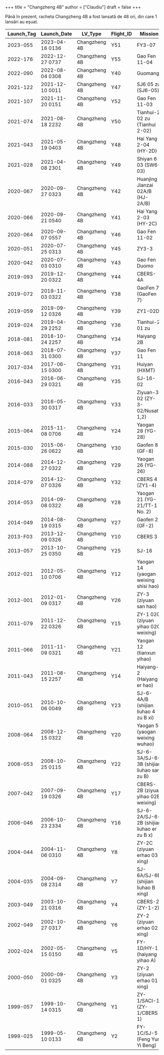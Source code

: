+++
title = "Changzheng 4B"
author = ["Claudiu"]
draft = false
+++

Până în prezent, racheta Changzheng 4B a fost lansată de 48 ori, din care 1 lansări au eșuat.

| Launch_Tag | Launch_Date     | LV_Type       | Flight_ID | Mission                                    | Launch_Site | Country | Outcome |
|------------|-----------------|---------------|-----------|--------------------------------------------|-------------|---------|---------|
| 2023-055   | 2023-04-16 0136 | Changzheng 4B | Y51       | FY3-07                                     | JQ LC43/94  | CN      | S       |
| 2022-176   | 2022-12-27 0737 | Changzheng 4B | Y55       | Gao Fen 11-04                              | TYSC LC9    | CN      | S       |
| 2022-090   | 2022-08-04 0308 | Changzheng 4B | Y40       | Guomang                                    | TYSC LC9    | CN      | S       |
| 2021-122   | 2021-12-10 0011 | Changzheng 4B | Y47       | SJ6 05 zu (SJ6-05)                         | JQ LC43/94  | CN      | S       |
| 2021-107   | 2021-11-20 0151 | Changzheng 4B | Y52       | Gao Fen 11-03                              | TYSC LC9    | CN      | S       |
| 2021-074   | 2021-08-18 2232 | Changzheng 4B | Y50       | Tianhui-2 02 zu (Tianhui 2-02)             | TYSC LC9    | CN      | S       |
| 2021-043   | 2021-05-19 0403 | Changzheng 4B | Y48       | Hai Yang 2-04 (HY-2D)                      | JQ LC43/94  | CN      | S       |
| 2021-028   | 2021-04-08 2301 | Changzheng 4B | Y49       | Shiyan 6 03 (SW6-03)                       | TYSC LC9    | CN      | S       |
| 2020-067   | 2020-09-27 0323 | Changzheng 4B | Y42       | Huanjing Jianzai 02A/B (HJ-2A/B)           | TYSC LC9    | CN      | S       |
| 2020-066   | 2020-09-21 0540 | Changzheng 4B | Y41       | Hai Yang 2-03 (HY-2C)                      | JQ LC43/94  | CN      | S       |
| 2020-064   | 2020-09-07 0557 | Changzheng 4B | Y46       | Gao Fen 11-02                              | TYSC LC9    | CN      | S       |
| 2020-051   | 2020-07-25 0313 | Changzheng 4B | Y45       | ZY3-3                                      | TYSC LC9    | CN      | S       |
| 2020-042   | 2020-07-03 0310 | Changzheng 4B | Y43       | Gao Fen Duomo                              | TYSC LC9    | CN      | S       |
| 2019-093   | 2019-12-20 0322 | Changzheng 4B | Y44       | CBERS-4A                                   | TYSC LC9    | CN      | S       |
| 2019-072   | 2019-11-03 0322 | Changzheng 4B | Y38       | GaoFen 7 (GaoFen  7)                       | TYSC LC9    | CN      | S       |
| 2019-059   | 2019-09-12 0326 | Changzheng 4B | Y39       | ZY1-02D                                    | TYSC LC9    | CN      | S       |
| 2019-024   | 2019-04-29 2252 | Changzheng 4B | Y36       | Tianhui-2 01 zu                            | TYSC LC9    | CN      | S       |
| 2018-081   | 2018-10-24 2257 | Changzheng 4B | Y34       | Haiyang 2B                                 | TYSC LC9    | CN      | S       |
| 2018-063   | 2018-07-31 0300 | Changzheng 4B | Y37       | Gao Fen 11                                 | TYSC LC9    | CN      | S       |
| 2017-034   | 2017-06-15 0300 | Changzheng 4B | Y31       | Huiyan (HXMT)                              | JQ LC603    | CN      | S       |
| 2016-043   | 2016-06-29 0321 | Changzheng 4B | Y35       | SJ-16-02                                   | JQ LC603    | CN      | S       |
| 2016-033   | 2016-05-30 0317 | Changzheng 4B | Y33       | Ziyuan-3 02 (ZY-3-02/Nusat-1,2)            | TYSC LC9    | CN      | S       |
| 2015-064   | 2015-11-08 0706 | Changzheng 4B | Y24       | Yaogan 28 (YG-28)                          | TYSC LC9    | CN      | S       |
| 2015-030   | 2015-06-26 0622 | Changzheng 4B | Y30       | Gaofen 8 (GF-8)                            | TYSC LC9    | CN      | S       |
| 2014-088   | 2014-12-27 0322 | Changzheng 4B | Y29       | Yaogan 26 (YG-26)                          | TYSC LC9    | CN      | S       |
| 2014-079   | 2014-12-07 0326 | Changzheng 4B | Y32       | CBERS 4 (ZY1-4)                            | TYSC LC9    | CN      | S       |
| 2014-053   | 2014-09-08 0322 | Changzheng 4B | Y28       | Yaogan 21 (YG-21/TT-1 No. 2)               | TYSC LC9    | CN      | S       |
| 2014-049   | 2014-08-19 0315 | Changzheng 4B | Y27       | Gaofen 2 (GF-2)                            | TYSC LC9    | CN      | S       |
| 2013-F03   | 2013-12-09 0326 | Changzheng 4B | Y10       | CBERS 3                                    | TYSC LC9    | CN      | F       |
| 2013-057   | 2013-10-25 0350 | Changzheng 4B | Y25       | SJ-16                                      | JQ LC603    | CN      | S       |
| 2012-021   | 2012-05-10 0706 | Changzheng 4B | Y12       | Yaogan 14 (yaogan weixing shisi hao)       | TYSC LC9    | CN      | S       |
| 2012-001   | 2012-01-09 0317 | Changzheng 4B | Y26       | ZY-3 (ziyuan san hao)                      | TYSC LC9    | CN      | S       |
| 2011-079   | 2011-12-22 0326 | Changzheng 4B | Y15       | ZY-1 02C (ziyuan yihao 02C weixing)        | TYSC LC9    | CN      | S       |
| 2011-066   | 2011-11-09 0321 | Changzheng 4B | Y21       | Yaogan 12 (tianxun yihao)                  | TYSC LC9    | CN      | S       |
| 2011-043   | 2011-08-15 2257 | Changzheng 4B | Y14       | Haiyang-2 (Haiyang er hao)                 | TYSC LC9    | CN      | S       |
| 2010-051   | 2010-10-06 0049 | Changzheng 4B | Y23       | SJ-6-4A/B (shijian liuhao 4 zu B xi)       | TYSC LC9    | CN      | S       |
| 2008-064   | 2008-12-15 0322 | Changzheng 4B | Y20       | Yaogan 5 (yaogan weixing wuhao)            | TYSC LC9    | CN      | S       |
| 2008-053   | 2008-10-25 0115 | Changzheng 4B | Y22       | SJ-6-3A/SJ-6-3B (shijian liuhao san zu B)  | TYSC LC9    | CN      | S       |
| 2007-042   | 2007-09-19 0326 | Changzheng 4B | Y17       | CBERS-2B (ziyuan yihao 02B weixing)        | TYSC LC7    | CN      | S       |
| 2006-046   | 2006-10-23 2334 | Changzheng 4B | Y16       | SJ-6-2A/SJ-6-2B (shijian liuhao er zu B x) | TYSC LC7    | CN      | S       |
| 2004-044   | 2004-11-06 0310 | Changzheng 4B | Y8        | ZY-2C (ziyuan erhao 03 xing)               | TYSC LC7    | CN      | S       |
| 2004-035   | 2004-09-08 2314 | Changzheng 4B | Y7        | SJ-6A/SJ-6B (shijian liuhao B xing)        | TYSC LC7    | CN      | S       |
| 2003-049   | 2003-10-21 0316 | Changzheng 4B | Y4        | CBERS-2 (ZY-1-2)                           | TYSC LC7    | CN      | S       |
| 2002-049   | 2002-10-27 0317 | Changzheng 4B | Y6        | ZY-2 (ziyuan erhao 02 xing)                | TYSC LC7    | CN      | S       |
| 2002-024   | 2002-05-15 0150 | Changzheng 4B | Y5        | FY-1D/HY-1 (haiyang yihao A)               | TYSC LC7    | CN      | S       |
| 2000-050   | 2000-09-01 0325 | Changzheng 4B | Y3        | ZY-2 (ziyuan erhao 01 xing)                | TYSC LC7    | CN      | S       |
| 1999-057   | 1999-10-14 0315 | Changzheng 4B | Y1        | ZY-1/SACI-1 (ZY-1/CBERS 1)                 | TYSC LC7    | CN      | S       |
| 1999-025   | 1999-05-10 0133 | Changzheng 4B | Y2        | FY-1C/SJ-5 (Feng Yun Yi Beng)              | TYSC LC7    | CN      | S       |
